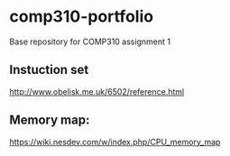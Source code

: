 # comp310-portfolio
Base repository for COMP310 assignment 1


## Instuction set
http://www.obelisk.me.uk/6502/reference.html

## Memory map:
https://wiki.nesdev.com/w/index.php/CPU_memory_map